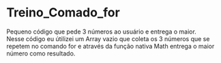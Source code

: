 # Treino_Comado_for
Pequeno código que pede 3 números ao usuário e entrega o maior. <br>
Nesse código eu útilizei um Array vazio que coleta os 3 números que se repetem no comando for e através da função nativa Math entrega o maior número como resultado.

